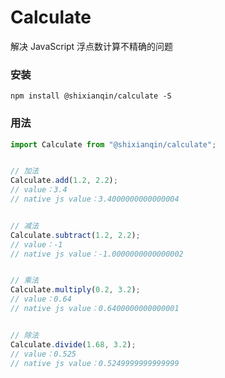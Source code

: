# Calculate
解决 JavaScript 浮点数计算不精确的问题
### 安装
```
npm install @shixianqin/calculate -S
```

### 用法
```javascript
import Calculate from "@shixianqin/calculate";


// 加法
Calculate.add(1.2, 2.2);
// value：3.4
// native js value：3.4000000000000004


// 减法
Calculate.subtract(1.2, 2.2);
// value：-1
// native js value：-1.0000000000000002


// 乘法
Calculate.multiply(0.2, 3.2);
// value：0.64
// native js value：0.6400000000000001


// 除法
Calculate.divide(1.68, 3.2);
// value：0.525
// native js value：0.5249999999999999
```
